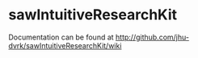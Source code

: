 sawIntuitiveResearchKit
=======================

Documentation can be found at http://github.com/jhu-dvrk/sawIntuitiveResearchKit/wiki
